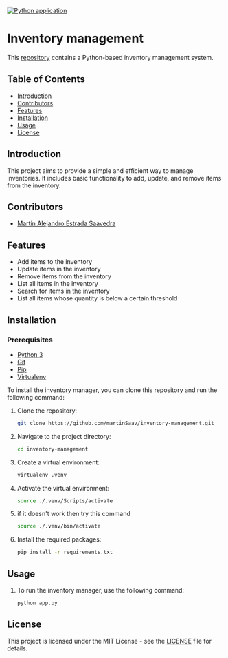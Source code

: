 [![Python application](https://github.com/martinSaav/inventory-management/actions/workflows/python-app.yml/badge.svg)](https://github.com/martinSaav/inventory-management/actions/workflows/python-app.yml)

# Inventory management

This [repository](https://github.com/martinSaav/inventory-management) contains a Python-based inventory management system.

## Table of Contents
- [Introduction](#introduction)
- [Contributors](#contributors)
- [Features](#features)
- [Installation](#installation)
- [Usage](#usage)
- [License](#license)

## Introduction

This project aims to provide a simple and efficient way to manage inventories. It includes basic functionality to add, update, and remove items from the inventory.

## Contributors
- [Martín Alejandro Estrada Saavedra](https://github.com/martinSaav)

## Features

- Add items to the inventory
- Update items in the inventory
- Remove items from the inventory
- List all items in the inventory
- Search for items in the inventory
- List all items whose quantity is below a certain threshold

## Installation

### Prerequisites
- [Python 3](https://www.python.org/downloads/)
- [Git](https://git-scm.com/downloads)
- [Pip](https://pip.pypa.io/en/stable/installation/)
- [Virtualenv](https://virtualenv.pypa.io/en/latest/installation.html)

To install the inventory manager, you can clone this repository and run the following command:

1. Clone the repository:
   ```bash
   git clone https://github.com/martinSaav/inventory-management.git
   ```
2. Navigate to the project directory:
   ```bash
   cd inventory-management
    ```
3. Create a virtual environment:
    ```bash
    virtualenv .venv
    ```
4. Activate the virtual environment:
    ```bash
    source ./.venv/Scripts/activate 
    ```
5. if it doesn't work then try this command

    ```bash
    source ./.venv/bin/activate 
    ```
   
5. Install the required packages:
    ```bash
    pip install -r requirements.txt
    ```

## Usage

1. To run the inventory manager, use the following command:
    ```bash
    python app.py
    ```

## License

This project is licensed under the MIT License - see the [LICENSE](LICENSE) file for details.